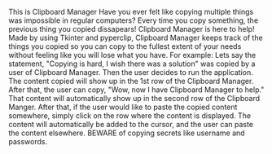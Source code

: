 This is Clipboard Manager
Have you ever felt like copying multiple things was impossible in regular computers?
Every time you copy something, the previous thing you copied dissapears!
Clipboard Manager is here to help! Made by using Tkinter and pyperclip, Clipboard Manager keeps track of the things you copied so you can copy
to the fullest extent of your needs without feeling like you will lose what you have. 
For example: Lets say the statement, "Copying is hard, I wish there was a solution" was copied by a user of Clipboard Manager.
             Then the user decides to run the application. 
             The content copied will show up in the 1st row of the Clipboard Manager.
             After that, the user can copy, "Wow, now I have Clipboard Manager to help."
             That content will automatically show up in the second row of the Clipboard Manger.
             After that, if the user would like to paste the copied content somewhere, simply click on the row where the content is displayed.
             The content will automatically be added to the cursor, and the user can paste the content elsewhere.
BEWARE of copying secrets like username and passwords.
